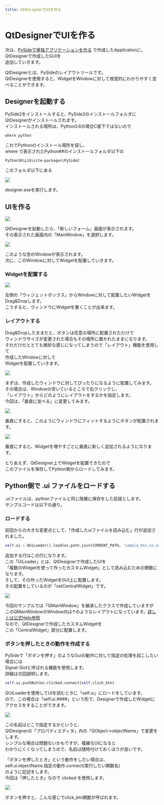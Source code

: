 ```yaml
---
title: QtDesignerでUIを作る
---
```

# QtDesignerでUIを作る


次は、[PySideで単独アプリケーションを作る](01_start.md) で作成したApplicationに、QtDesignerで作成したGUIを  
追加していきます。  
  
QtDesignerとは、PySideのレイアウトツールです。  
QtDesignerを使用すると、WidgetをWindowに対して視覚的にわかりやすく並べることができます。

## Designerを起動する

PySide2をインストールすると、PySide2のインストールフォルダにQtDesignerがインストールされます。  
インストールされる場所は、Python3.6の場合C直下ではないので
```
where python
```
これでPythonのインストール場所を探し、  
where で表示されたPython##のインストールフォルダ以下の  

```
Python36\Lib\site-packages\PySide2
```

このフォルダ以下にある  

![](https://gyazo.com/b6fbbba102e33eda115f5b74c6e5bac4.png)

designer.exeを実行します。  
  
## UIを作る

![](https://gyazo.com/b813450957af6cba07c31a82f58caa7f.png)

QtDesignerを起動したら、「新しいフォーム」画面が表示されます。  
その表示された画面内の「MainWindow」を選択します。  
  
![](https://gyazo.com/0da33f951253d576109261630167dee2.png)

このような空のWindowが表示されます。  
次に、このWindowに対してWidgetを配置していきます。

### Widgetを配置する

![](https://gyazo.com/ccb709bd55a99cc994a5dabaf13d7511.gif)

左側の「ウィジェットボックス」からWindowに対して配置したいWidgetをDrag&Dropします。  
こうすると、ウィンドウにWidgetを置くことが出来ます。  
  
### レイアウトする

Drag&Dropしたままだと、ボタンは任意の場所に配置されただけで  
ウィンドウサイズが変更された場合もその場所に置かれたままになります。  
それだけだととても微妙な感じになってしまうので「レイアウト」機能を使用して  
作成したWindowに対して  
Widgetを配置していきます。  
  
![](https://gyazo.com/148e380d0d368461c441aa3fe82c975e.png)

まずは、作成したウィンドウに対してぴったりになるように配置してみます。  
その場合は、Windowの空いているところで右クリックし、  
「レイアウト」からどのようにレイアウトをするかを指定します。  
今回は、「垂直に並べる」に変更してみます。  
  
![](https://gyazo.com/429c0bb0e5fd52bdc1537f03dac5b1d3.png)

垂直にすると、このようにウィンドウにフィットするようにボタンが配置されます。  
  
![](https://gyazo.com/a43f869d7b053eb139ddb07bd72ce39d.gif)

垂直にすると、Widgetを増やすごとに垂直に新しく追加されるようになります。  
  
とりあえず、QtDesigner上でWidgetを配置できたので  
このファイルを保存してPython側からロードしてみます。  
  
## Python側で .ui ファイルをロードする

.uiファイルは、pythonファイルと同じ階層に保存をした前提とします。  
サンプルコードは以下の通り。  


<script src="https://embed.cacher.io/d1526b890b34a348aca2129108284ea17f09fa43.js?a=694a47dfe8b93fb38ee1d5576f52ea54"></script>

### ロードする

前回からの大きな変更点として、「作成したuiファイルを読み込む」行が追加されました。  
  
```python
self.ui = QUiLoader().load(os.path.join(CURRENT_PATH, 'sample_btn_ui.ui'))
```
追加する行はこの行になります。  
この「UiLoader」とは、QtDesignerで作成したUIを  
「複数のWidgetを使って作ったカスタムWidget」として読み込むための関数になります。  
そして、その作ったWidgetをGUI上に配置します。  
その配置をしているのが「setCentralWidget」です。  

![](https://gyazo.com/51ae38c79f85e05d1ab4dde0381daefe.png)  

今回のサンプルでは「QMainWindow」を継承したクラスで作成していますが  
このQMainWindowのWindow内は↑のようなレイアウトになっています。[詳しくは公式Help参照](https://doc.qt.io/qtforpython/PySide2/QtWidgets/QMainWindow.html#detailed-description)  
なので、QtDesignerで作成したカスタムWidgetを  
この「CentralWidget」部分に配置します。  
  
### ボタンを押したときの動作を作成する  
  
PySideで「ボタンを押す」のようなGuiの動作に対して指定の処理を起こしたい場合には  
Signal-Slotと呼ばれる機能を使用します。  
詳細は次回説明します。  
  
```python
self.ui.pushButton.clicked.connect(self.click_btn)
```
QUiLoaderを使用してUIを読むときに「self.ui」にロードをしています。  
ので、この場合は「self.ui.####」という形で、Designerで作成したWidgetにアクセスをすることができます。  
  
![](https://gyazo.com/dd496d9e609e3b7b54e336a4df500e45.png)

この名前はどこで指定するかというと、  
QtDesignerの「プロパティエディタ」内の「QObject->objectName」で変更をします。  
シンプルな場合は問題ないかもですが、複雑なUIになると  
わかりにくくなってしまうので、名前は随時付けておくほうが良いです。  
  
「ボタンを押したとき」という動作をしたい場合は、  
self.ui.objectName.指定の動作.connect(実行したい関数名)  
のように記述をします。  
今回は「押したとき」なので clicked を使用します。

![](https://gyazo.com/9f60bf83b145f096d0d4fe9e23073756.png)

ボタンを押すと、こんな感じでclick_btn関数が呼ばれます。  
  
